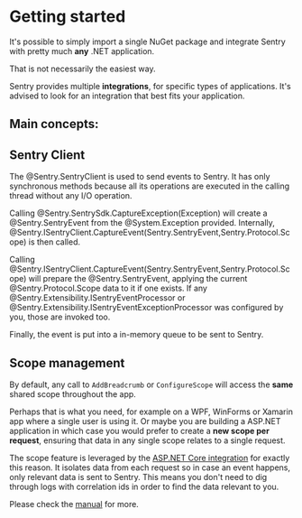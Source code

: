# Getting started

It's possible to simply import a single NuGet package and integrate Sentry with pretty much **any** .NET application.

That is not necessarily the easiest way.

Sentry provides multiple **integrations**, for specific types of applications. It's advised to look for an integration that best fits your application.

## Main concepts:

## Sentry Client

The @Sentry.SentryClient is used to send events to Sentry. It has only synchronous methods because all its operations are executed in the calling thread without any I/O operation.

Calling @Sentry.SentrySdk.CaptureException(Exception) will create a @Sentry.SentryEvent from the @System.Exception provided. Internally, @Sentry.ISentryClient.CaptureEvent(Sentry.SentryEvent,Sentry.Protocol.Scope) is then called.

Calling @Sentry.ISentryClient.CaptureEvent(Sentry.SentryEvent,Sentry.Protocol.Scope) will prepare the @Sentry.SentryEvent, applying the current @Sentry.Protocol.Scope data to it if one exists. If any @Sentry.Extensibility.ISentryEventProcessor or @Sentry.Extensibility.ISentryEventExceptionProcessor was configured by you, those are invoked too.

Finally, the event is put into a in-memory queue to be sent to Sentry.

## Scope management

By default, any call to `AddBreadcrumb` or `ConfigureScope` will access the **same** shared scope throughout the app.

Perhaps that is what you need, for example on a WPF, WinForms or Xamarin app where a single user is using it. Or maybe you are building a ASP.NET application in which case you would prefer to create a **new scope per request**, ensuring that data in any single scope relates to a single request. 

The scope feature is leveraged by the [ASP.NET Core integration](https://github.com/getsentry/sentry-dotnet/tree/main/src/Sentry.AspNetCore) for exactly this reason. It isolates data from each request so in case an event happens, only relevant data is sent to Sentry. This means you don't need to dig through logs with correlation ids in order to find the data relevant to you.

Please check the [manual](~/manual/manual.md) for more.
